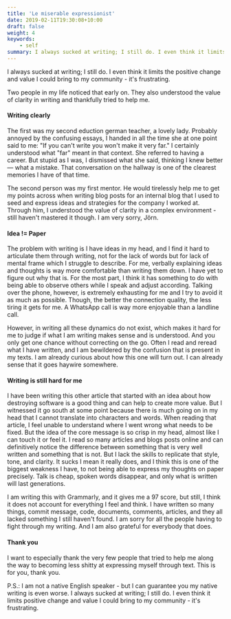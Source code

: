 ```yaml
---
title: 'Le miserable expressionist'
date: 2019-02-11T19:30:08+10:00
draft: false
weight: 4
keywords: 
    - self
summary: I always sucked at writing; I still do. I even think it limits positive change and value I could bring to my community - it's frustrating. 
---
```


I always sucked at writing; I still do. I even think it limits the positive change and value I could bring to my community - it's frustrating. 

Two people in my life noticed that early on. They also understood the value of clarity in writing and thankfully tried to help me. 

#### Writing clearly

The first was my second eduction german teacher, a lovely lady. Probably annoyed by the confusing essays, I handed in all the time she at one point said to me: "If you can't write you won't make it very far." I certainly understood what "far" meant in that context. She referred to having a career. But stupid as I was, I dismissed what she said, thinking I knew better — what a mistake. That conversation on the hallway is one of the clearest memories I have of that time.

The second person was my first mentor. He would tirelessly help me to get my points across when writing blog posts for an internal blog that I used to seed and express ideas and strategies for the company I worked at. Through him, I understood the value of clarity in a complex environment - still haven't mastered it though. I am very sorry, Jörn.

#### Idea != Paper

The problem with writing is I have ideas in my head, and I find it hard to articulate them through writing, not for the lack of words but for lack of mental frame which I struggle to describe. For me, verbally explaining ideas and thoughts is way more comfortable than writing them down. I have yet to figure out why that is. For the most part, I  think it has something to do with being able to observe others while I speak and adjust according. Talking over the phone, however, is extremely exhausting for me and I try to avoid it as much as possible. Though, the better the connection quality, the less tiring it gets for me. A WhatsApp call is way more enjoyable than a landline call.

However, in writing all these dynamics do not exist, which makes it hard for me to judge if what I am writing makes sense and is understood. And you only get one chance without correcting on the go. Often I read and reread what I have written, and I am bewildered by the confusion that is present in my texts. I am already curious about how this one will turn out. I can already sense that it goes haywire somewhere. 

#### Writing is still hard for me

I have been writing this other article that started with an idea about how destroying software is a good thing and can help to create more value. But I witnessed it go south at some point because there is much going on in my head that I cannot translate into characters and words. When reading that article, I feel unable to understand where I went wrong what needs to be fixed. But the idea of the core message is so crisp in my head, almost like I can touch it or feel it. 
I read so many articles and blogs posts online and can definitively notice the difference between something that is very well written and something that is not. But I lack the skills to replicate that style, tone, and clarity. It sucks I mean it really does, and I think this is one of the biggest weakness I have, to not being able to express my thoughts on paper precisely. Talk is cheap, spoken words disappear, and only what is written will last generations. 

I am writing this with Grammarly, and it gives me a 97 score, but still, I think it does not account for everything I feel and think.  I have written so many things, commit message, code, documents, comments, articles, and they all lacked something I still haven't found. I am sorry for all the people having to fight through my writing. And I am also grateful for everybody that does. 

#### Thank you

I want to especially thank the very few people that tried to help me along the way to becoming less shitty at expressing myself through text.  This is for you, thank you.

P.S.: I am not a native English speaker - but I can guarantee you my native writing is even worse. I always sucked at writing; I still do. I even think it limits positive change and value I could bring to my community - it's frustrating. 
